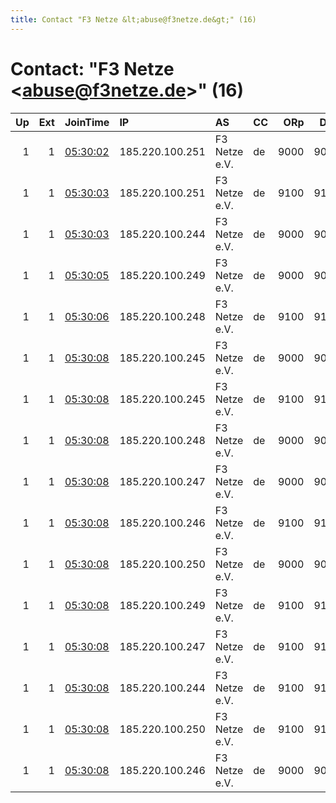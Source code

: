 ```yaml
---
title: Contact "F3 Netze &lt;abuse@f3netze.de&gt;" (16)
---
```


# Contact: "F3 Netze &lt;abuse@f3netze.de&gt;" (16)

|   Up |   Ext | JoinTime                                                                                            | IP              | AS            | CC   |   ORp |   Dirp | OS    | Version   | Nickname         |   eFamMembers |
|-----:|------:|:----------------------------------------------------------------------------------------------------|:----------------|:--------------|:-----|------:|-------:|:------|:----------|:-----------------|--------------:|
|    1 |     1 | [05:30:02](https://metrics.torproject.org/rs.html#details/DF390860B5610B8E99C5A78B4099A3705CD36B17) | 185.220.100.251 | F3 Netze e.V. | de   |  9000 |   9001 | Linux | 0.4.1.6   | niftygorellik    |            24 |
|    1 |     1 | [05:30:03](https://metrics.torproject.org/rs.html#details/76AB50C3EC0472A63AFB9A833A535FA6BD691478) | 185.220.100.251 | F3 Netze e.V. | de   |  9100 |   9101 | Linux | 0.4.1.6   | niftylolth       |            24 |
|    1 |     1 | [05:30:03](https://metrics.torproject.org/rs.html#details/C0E7334A181184ABD07698D04ADC19E15E3EE184) | 185.220.100.244 | F3 Netze e.V. | de   |  9000 |   9001 | Linux | 0.4.1.6   | niftybephomet    |            24 |
|    1 |     1 | [05:30:05](https://metrics.torproject.org/rs.html#details/CD09CD7C7F8815B37210C7D1A628599C78D22D6D) | 185.220.100.249 | F3 Netze e.V. | de   |  9000 |   9001 | Linux | 0.4.1.6   | niftyeltab       |            24 |
|    1 |     1 | [05:30:06](https://metrics.torproject.org/rs.html#details/135F2A8B32F583845F2B0E133EFD84C25026761B) | 185.220.100.248 | F3 Netze e.V. | de   |  9100 |   9101 | Linux | 0.4.1.6   | niftyjubilex     |            24 |
|    1 |     1 | [05:30:08](https://metrics.torproject.org/rs.html#details/06EC2C1669E5A811D9640E07CED5786DA50C5737) | 185.220.100.245 | F3 Netze e.V. | de   |  9000 |   9001 | Linux | 0.4.1.6   | niftybeshaba     |            24 |
|    1 |     1 | [05:30:08](https://metrics.torproject.org/rs.html#details/47A3D00525F041F382B398BF95BC58E0EC23276B) | 185.220.100.245 | F3 Netze e.V. | de   |  9100 |   9101 | Linux | 0.4.1.6   | niftygrazzt      |            24 |
|    1 |     1 | [05:30:08](https://metrics.torproject.org/rs.html#details/5628495D9939A8C139DD441402DE42F7012B7092) | 185.220.100.248 | F3 Netze e.V. | de   |  9000 |   9001 | Linux | 0.4.1.6   | niftydiinkarazan |            24 |
|    1 |     1 | [05:30:08](https://metrics.torproject.org/rs.html#details/5E52BEA22130598F200D05C42BB66709C24E8F67) | 185.220.100.247 | F3 Netze e.V. | de   |  9000 |   9001 | Linux | 0.4.1.6   | niftydagon       |            24 |
|    1 |     1 | [05:30:08](https://metrics.torproject.org/rs.html#details/6232FDF34FF907DC25A27327D1C05AD370FB2767) | 185.220.100.246 | F3 Netze e.V. | de   |  9100 |   9101 | Linux | 0.4.1.6   | niftygreatmother |            24 |
|    1 |     1 | [05:30:08](https://metrics.torproject.org/rs.html#details/6796E53160714D908B39BCB0058CF488FF940336) | 185.220.100.250 | F3 Netze e.V. | de   |  9000 |   9001 | Linux | 0.4.1.6   | niftyfrazUrbluu  |            24 |
|    1 |     1 | [05:30:08](https://metrics.torproject.org/rs.html#details/887CAB501A9DB68A2C44EDF98BF50B0304EED8B6) | 185.220.100.249 | F3 Netze e.V. | de   |  9100 |   9101 | Linux | 0.4.1.6   | niftykostchtchie |            24 |
|    1 |     1 | [05:30:08](https://metrics.torproject.org/rs.html#details/B891CB6370CF7C51C6FB24D80947AFB7ED463D00) | 185.220.100.247 | F3 Netze e.V. | de   |  9100 |   9101 | Linux | 0.4.1.6   | niftygrolantor   |            24 |
|    1 |     1 | [05:30:08](https://metrics.torproject.org/rs.html#details/C6ED7D37AA3CCAA586B22E0A30B395A5E582440A) | 185.220.100.244 | F3 Netze e.V. | de   |  9100 |   9101 | Linux | 0.4.1.6   | niftygrankhul    |            24 |
|    1 |     1 | [05:30:08](https://metrics.torproject.org/rs.html#details/CBF0CCD9D80D7A2F82E4FB61C36FB6898A4EBA50) | 185.220.100.250 | F3 Netze e.V. | de   |  9100 |   9101 | Linux | 0.4.1.6   | niftylaogzed     |            24 |
|    1 |     1 | [05:30:08](https://metrics.torproject.org/rs.html#details/F21760E63FE2BB45629BB14FCDB0FD677485DAF8) | 185.220.100.246 | F3 Netze e.V. | de   |  9000 |   9001 | Linux | 0.4.1.6   | niftydemogorgon  |            24 |
